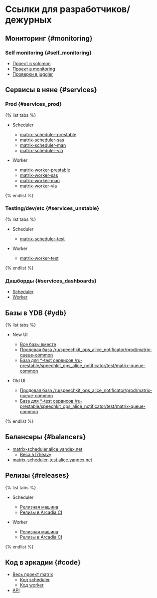 # Ссылки для разработчиков/дежурных

## Мониторинг {#monitoring}

### Self monitoring {#self_monitoring}

* [Проект в solomon](https://solomon.yandex-team.ru/admin/projects/matrix)
* [Проект в monitoring](https://monitoring.yandex-team.ru/projects/matrix)
* [Проверки в juggler](https://juggler.yandex-team.ru/project/matrix/dashboard?project=matrix)

## Сервисы в няне {#services}

### Prod {#services_prod}

{% list tabs %}

- Scheduler

    * [matrix-scheduler-prestable](https://nanny.yandex-team.ru/ui/#/services/catalog/matrix-scheduler-prestable)
    * [matrix-scheduler-sas](https://nanny.yandex-team.ru/ui/#/services/catalog/matrix-scheduler-sas)
    * [matrix-scheduler-man](https://nanny.yandex-team.ru/ui/#/services/catalog/matrix-scheduler-man)
    * [matrix-scheduler-vla](https://nanny.yandex-team.ru/ui/#/services/catalog/matrix-scheduler-vla)

- Worker

    * [matrix-worker-prestable](https://nanny.yandex-team.ru/ui/#/services/catalog/matrix-worker-prestable)
    * [matrix-worker-sas](https://nanny.yandex-team.ru/ui/#/services/catalog/matrix-worker-sas)
    * [matrix-worker-man](https://nanny.yandex-team.ru/ui/#/services/catalog/matrix-worker-man)
    * [matrix-worker-vla](https://nanny.yandex-team.ru/ui/#/services/catalog/matrix-worker-vla)

{% endlist %}

### Testing/dev/etc {#services_unstable}

{% list tabs %}

- Scheduler

    * [matrix-scheduler-test](https://nanny.yandex-team.ru/ui/#/services/catalog/matrix-scheduler-test)

- Worker

    * [matrix-worker-test](https://nanny.yandex-team.ru/ui/#/services/catalog/matrix-worker-test)

{% endlist %}

### Дашборды {#services_dashboards}

* [Scheduler](https://nanny.yandex-team.ru/ui/#/services/dashboards/catalog/matrix-scheduler)
* [Worker](https://nanny.yandex-team.ru/ui/#/services/dashboards/catalog/matrix-worker)

## Базы в YDB {#ydb}

{% list tabs %}

- New UI

    * [Все базы вместе](https://yc.yandex-team.ru/folders/foodpffaf31u2gv7s37t/ydb/databases)
    * [Продовая база /ru/speechkit_ops_alice_notificator/prod/matrix-queue-common](https://yc.yandex-team.ru/folders/foodpffaf31u2gv7s37t/ydb/databases/c0f5k9rla5gclrc4fptf/overview)
    * [База для \*-test сервисов /ru-prestable/speechkit_ops_alice_notificator/test/matrix-queue-common](https://yc.yandex-team.ru/folders/foodpffaf31u2gv7s37t/ydb/databases/c0fd45574l8unh56lg5c/overview)

- Old UI

    * [Продовая база /ru/speechkit_ops_alice_notificator/prod/matrix-queue-common](https://db.yandex-team.ru/db/ydb-ru/speechkit_ops_alice_notificator/prod/matrix-queue-common/browser)
    * [База для \*-test сервисов /ru-prestable/speechkit_ops_alice_notificator/test/matrix-queue-common](https://db.yandex-team.ru/db/ydb-ru-prestable/speechkit_ops_alice_notificator/test/matrix-queue-common/browser)

{% endlist %}


## Балансеры {#balancers}

* [matrix-scheduler.alice.yandex.net](https://nanny.yandex-team.ru/ui/#/awacs/namespaces/list/matrix-scheduler.alice.yandex.net/show)
    * [Веса в l7heavy](https://nanny.yandex-team.ru/ui/#/l7heavy/matrix-scheduler.alice.yandex.net)
* [matrix-scheduler-test.alice.yandex.net](https://nanny.yandex-team.ru/ui/#/awacs/namespaces/list/matrix-scheduler-test.alice.yandex.net/show)

## Релизы {#releases}

{% list tabs %}

- Scheduler

    * [Релизная машина](https://rm.z.yandex-team.ru/component/matrix_scheduler/manage)
    * [Релизы в Arcadia CI](https://a.yandex-team.ru/projects/speechkit_ops_alice_notificator/ci/releases/timeline?dir=alice/matrix/scheduler&id=release_matrix_scheduler)

- Worker

    * [Релизная машина](https://rm.z.yandex-team.ru/component/matrix_worker/manage)
    * [Релизы в Arcadia CI](https://a.yandex-team.ru/projects/speechkit_ops_alice_notificator/ci/releases/timeline?dir=alice/matrix/worker&id=release_matrix_worker)

{% endlist %}

## Код в аркадии {#code}

* [Весь проект matrix](https://a.yandex-team.ru/arc/trunk/arcadia/alice/matrix)
    * [Код scheduler](https://a.yandex-team.ru/arc/trunk/arcadia/alice/matrix/scheduler)
    * [Код worker](https://a.yandex-team.ru/arc/trunk/arcadia/alice/matrix/worker)
* [API](https://a.yandex-team.ru/arc/trunk/arcadia/alice/protos/api/matrix)

